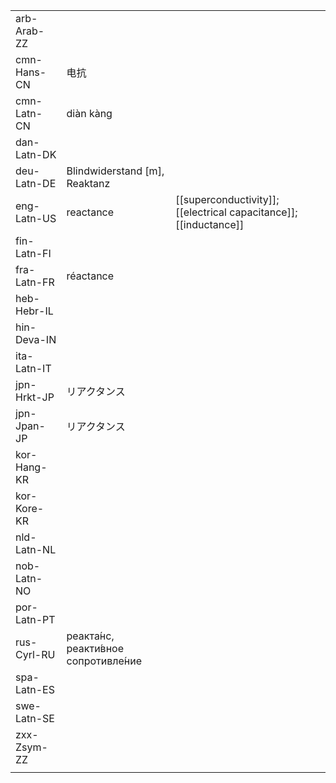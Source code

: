 | | | |
|-|-|-|
| arb-Arab-ZZ |  |  |
| cmn-Hans-CN | 电抗 |  |
| cmn-Latn-CN | diàn kàng |  |
| dan-Latn-DK |  |  |
| deu-Latn-DE | Blindwiderstand [m], Reaktanz |  |
| eng-Latn-US | reactance | [[superconductivity]]; [[electrical capacitance]]; [[inductance]] |
| fin-Latn-FI |  |  |
| fra-Latn-FR | réactance |  |
| heb-Hebr-IL |  |  |
| hin-Deva-IN |  |  |
| ita-Latn-IT |  |  |
| jpn-Hrkt-JP | リアクタンス |  |
| jpn-Jpan-JP | リアクタンス |  |
| kor-Hang-KR |  |  |
| kor-Kore-KR |  |  |
| nld-Latn-NL |  |  |
| nob-Latn-NO |  |  |
| por-Latn-PT |  |  |
| rus-Cyrl-RU | реакта́нс, реакти́вное сопротивле́ние |  |
| spa-Latn-ES |  |  |
| swe-Latn-SE |  |  |
| zxx-Zsym-ZZ |  |  |
|  |  |  |

